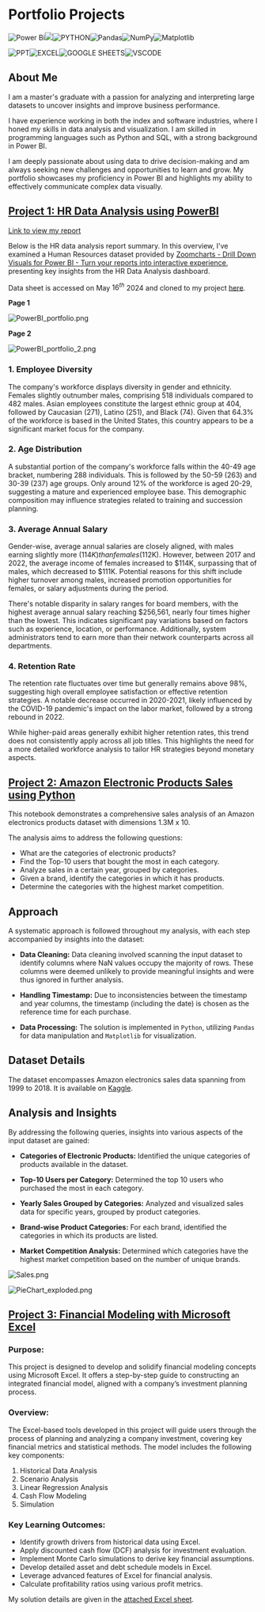 # Portfolio Projects

![Power Bi](https://img.shields.io/badge/power_bi-F2C811?style=for-the-badge&logo=powerbi&logoColor=black)![](https://img.shields.io/badge/MySQL-00000F?style=for-the-badge&logo=mysql&logoColor=white)![PYTHON](https://img.shields.io/badge/python-3670A0?style=for-the-badge&logo=python&logoColor=ffdd54)![Pandas](https://img.shields.io/badge/pandas-%23150458.svg?style=for-the-badge&logo=pandas&logoColor=white)![NumPy](https://img.shields.io/badge/numpy-%23013243.svg?style=for-the-badge&logo=numpy&logoColor=white)![Matplotlib](https://img.shields.io/badge/Matplotlib-%23ffffff.svg?style=for-the-badge&logo=Matplotlib&logoColor=black)

![PPT](https://img.shields.io/badge/Microsoft_PowerPoint-B7472A?style=for-the-badge&logo=microsoft-powerpoint&logoColor=white)![EXCEL](https://img.shields.io/badge/Microsoft_Excel-217346?style=for-the-badge&logo=microsoft-excel&logoColor=white)![GOOGLE SHEETS](https://img.shields.io/badge/Google%20Sheets-34A853?style=for-the-badge&logo=google-sheets&logoColor=white)![VSCODE](https://img.shields.io/badge/VSCode-0078D4?style=for-the-badge&logo=visual%20studio%20code&logoColor=white)

## About Me

I am a master's graduate with a passion for analyzing and interpreting large datasets to uncover insights and improve business performance. 

I have experience working in both the index and software industries, where I honed my skills in data analysis and visualization. I am skilled in programming languages such as Python and SQL, with a strong background in Power BI.

I am deeply passionate about using data to drive decision-making and am always seeking new challenges and opportunities to learn and grow. My portfolio showcases my proficiency in Power BI and highlights my ability to effectively communicate complex data visually.

## [Project 1: HR Data Analysis using PowerBI](https://app.powerbi.com/view?r=eyJrIjoiZGUwZDFkZWMtMjY1ZS00MjdiLTkxYWUtMzk5MDRlOGExMTk3IiwidCI6IjRkMGQyNmU3LTM2OWEtNDFhYi1iNzgyLWQwOTgwMTFlYTEzNiIsImMiOjEwfQ%3D%3D)

[Link to view my report](https://app.powerbi.com/view?r=eyJrIjoiZGUwZDFkZWMtMjY1ZS00MjdiLTkxYWUtMzk5MDRlOGExMTk3IiwidCI6IjRkMGQyNmU3LTM2OWEtNDFhYi1iNzgyLWQwOTgwMTFlYTEzNiIsImMiOjEwfQ%3D%3D)

Below is the HR data analysis report summary. In this overview, I've examined a Human Resources dataset provided by [Zoomcharts - Drill Down Visuals for Power BI - Turn your reports into interactive experience](https://zoomcharts.com/en/microsoft-power-bi-custom-visuals/challenges/), presenting key insights from the HR Data Analysis dashboard.

Data sheet is accessed on May $16^{th}$ 2024 and cloned to my project [here](https://github.com/vutrang1808/vutrang1808/blob/main/data/HR_Data_Analysis_English.xlsx).

**Page 1**

![PowerBI_portfolio.png](./pics/PowerBI_portfolio.png)

**Page 2**


![PowerBI_portfolio_2.png](./pics/PowerBI_portfolio_2.png)



### 1. Employee Diversity

The company's workforce displays diversity in gender and ethnicity. Females slightly outnumber males, comprising 518 individuals compared to 482 males. Asian employees constitute the largest ethnic group at 404, followed by Caucasian (271), Latino (251), and Black (74). Given that 64.3% of the workforce is based in the United States, this country appears to be a significant market focus for the company.

### 2.  Age Distribution

A substantial portion of the company's workforce falls within the 40-49 age bracket, numbering 288 individuals. This is followed by the 50-59 (263) and 30-39 (237) age groups. Only around 12% of the workforce is aged 20-29, suggesting a mature and experienced employee base. This demographic composition may influence strategies related to training and succession planning.

### 3. Average Annual Salary

Gender-wise, average annual salaries are closely aligned, with males earning slightly more ($114K) than females ($112K). However, between 2017 and 2022, the average income of females increased to $114K, surpassing that of males, which decreased to $111K. Potential reasons for this shift include higher turnover among males, increased promotion opportunities for females, or salary adjustments during the period.

There's notable disparity in salary ranges for board members, with the highest average annual salary reaching $256,561, nearly four times higher than the lowest. This indicates significant pay variations based on factors such as experience, location, or performance. Additionally, system administrators tend to earn more than their network counterparts across all departments.

### 4. Retention Rate

The retention rate fluctuates over time but generally remains above 98\%, suggesting high overall employee satisfaction or effective retention strategies. A notable decrease occurred in 2020-2021, likely influenced by the COVID-19 pandemic's impact on the labor market, followed by a strong rebound in 2022.

While higher-paid areas generally exhibit higher retention rates, this trend does not consistently apply across all job titles. This highlights the need for a more detailed workforce analysis to tailor HR strategies beyond monetary aspects.

## [Project 2: Amazon Electronic Products Sales using Python](https://github.com/vutrang1808/amazon_electronic_products_sales)

This notebook demonstrates a comprehensive sales analysis of an Amazon electronics products dataset with dimensions 1.3M x 10.

The analysis aims to address the following questions:
- What are the categories of electronic products?
- Find the Top-10 users that bought the most in each category.
- Analyze sales in a certain year, grouped by categories.
- Given a brand, identify the categories in which it has products.
- Determine the categories with the highest market competition.

## **Approach**

A systematic approach is followed throughout my analysis, with each step accompanied by insights into the dataset: 
- **Data Cleaning:** 
Data cleaning involved scanning the input dataset to identify columns where NaN values occupy the majority of rows.
These columns were deemed unlikely to provide meaningful insights and were thus ignored in further analysis.

- **Handling Timestamp:**
Due to inconsistencies between the timestamp and year columns, the timestamp (including the date) is chosen as the reference time for each purchase.

- **Data Processing:**
The solution is implemented in `Python`, utilizing `Pandas` for data manipulation and `Matplotlib` for visualization.

## **Dataset Details**

The dataset encompasses Amazon electronics sales data spanning from 1999 to 2018. It is available on [Kaggle](https://www.kaggle.com/datasets/edusanketdk/electronics/data).

## **Analysis and Insights**
By addressing the following queries, insights into various aspects of the input dataset are gained:

- **Categories of Electronic Products:**
        Identified the unique categories of products available in the dataset.

- **Top-10 Users per Category:**
        Determined the top 10 users who purchased the most in each category.

- **Yearly Sales Grouped by Categories:**
        Analyzed and visualized sales data for specific years, grouped by product categories.

- **Brand-wise Product Categories:**
        For each brand, identified the categories in which its products are listed.

- **Market Competition Analysis:**
        Determined which categories have the highest market competition based on the number of unique brands.

![Sales.png](./pics/Sales.png)

![PieChart_exploded.png](./pics/PieChart_exploded.png)

## [Project 3: Financial Modeling with Microsoft Excel](https://github.com/vutrang1808/excel_financial_modeling)

### Purpose:
This project is designed to develop and solidify financial modeling concepts using Microsoft Excel. It offers a step-by-step guide to constructing an integrated financial model, aligned with a company’s investment planning process.

### Overview:
The Excel-based tools developed in this project will guide users through the process of planning and analyzing a company investment, covering key financial metrics and statistical methods. The model includes the following key components:
1. Historical Data Analysis
2. Scenario Analysis
3. Linear Regression Analysis
4. Cash Flow Modeling
5. Simulation

### Key Learning Outcomes:
 - Identify growth drivers from historical data using Excel.
 - Apply discounted cash flow (DCF) analysis for investment evaluation.
 - Implement Monte Carlo simulations to derive key financial assumptions.
 - Develop detailed asset and debt schedule models in Excel.
 - Leverage advanced features of Excel for financial analysis.
 - Calculate profitability ratios using various profit metrics.

My solution details are given in the [attached Excel sheet](https://github.com/vutrang1808/excel_financial_modeling/blob/main/Project_Vu.xlsm). 
